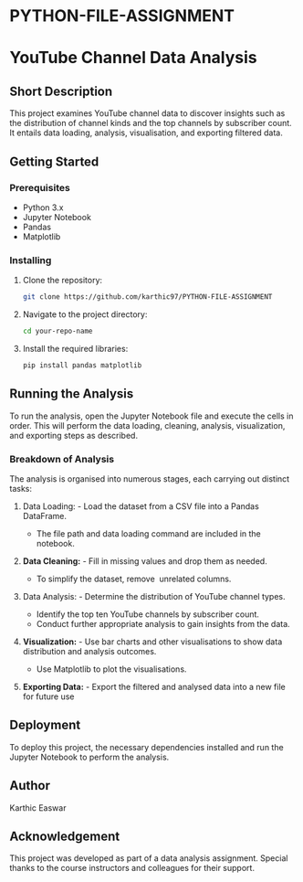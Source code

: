 # PYTHON-FILE-ASSIGNMENT

# YouTube Channel Data Analysis

## Short Description
This project examines YouTube channel data to discover insights such as the distribution of channel kinds and the top channels by subscriber count. It entails data loading, analysis, visualisation, and exporting filtered data.

## Getting Started

### Prerequisites
- Python 3.x
- Jupyter Notebook
- Pandas
- Matplotlib

### Installing
1. Clone the repository:
    ```sh
    git clone https://github.com/karthic97/PYTHON-FILE-ASSIGNMENT
    ```
2. Navigate to the project directory:
    ```sh
    cd your-repo-name
    ```
3. Install the required libraries:
    ```sh
    pip install pandas matplotlib
    ```

## Running the Analysis
To run the analysis, open the Jupyter Notebook file and execute the cells in order. This will perform the data loading, cleaning, analysis, visualization, and exporting steps as described.

### Breakdown of Analysis

The analysis is organised into numerous stages, each carrying out distinct tasks:

1. Data Loading: - Load the dataset from a CSV file into a Pandas DataFrame.
    - The file path and data loading command are included in the notebook.

2. **Data Cleaning:** - Fill in missing values and drop them as needed.
    - To simplify the dataset, remove  unrelated columns.

3. Data Analysis: - Determine the distribution of YouTube channel types.
    - Identify the top ten YouTube channels by subscriber count.
    - Conduct further appropriate analysis to gain insights from the data.

4. **Visualization:** - Use bar charts and other visualisations to show data distribution and analysis outcomes.
    - Use Matplotlib to plot the visualisations.

5. **Exporting Data:** - Export the filtered and analysed data into a new file for future use

## Deployment
To deploy this project,  the necessary dependencies installed and run the Jupyter Notebook to perform the analysis.

## Author
Karthic Easwar  

## Acknowledgement
This project was developed as part of a data analysis assignment. Special thanks to the course instructors and colleagues for their support.

